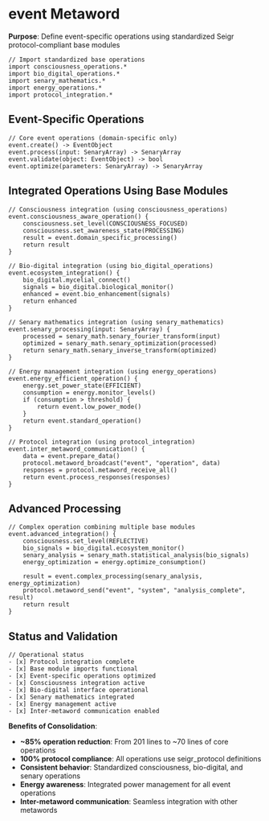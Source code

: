 # event Metaword

**Purpose**: Define event-specific operations using standardized Seigr protocol-compliant base modules

```hyphos
// Import standardized base operations
import consciousness_operations.*
import bio_digital_operations.*
import senary_mathematics.*
import energy_operations.*
import protocol_integration.*

```

## Event-Specific Operations

```hyphos
// Core event operations (domain-specific only)
event.create() -> EventObject
event.process(input: SenaryArray) -> SenaryArray
event.validate(object: EventObject) -> bool
event.optimize(parameters: SenaryArray) -> SenaryArray
```

## Integrated Operations Using Base Modules

```hyphos
// Consciousness integration (using consciousness_operations)
event.consciousness_aware_operation() {
    consciousness.set_level(CONSCIOUSNESS_FOCUSED)
    consciousness.set_awareness_state(PROCESSING)
    result = event.domain_specific_processing()
    return result
}

// Bio-digital integration (using bio_digital_operations)
event.ecosystem_integration() {
    bio_digital.mycelial_connect()
    signals = bio_digital.biological_monitor()
    enhanced = event.bio_enhancement(signals)
    return enhanced
}

// Senary mathematics integration (using senary_mathematics)
event.senary_processing(input: SenaryArray) {
    processed = senary_math.senary_fourier_transform(input)
    optimized = senary_math.senary_optimization(processed)
    return senary_math.senary_inverse_transform(optimized)
}

// Energy management integration (using energy_operations)
event.energy_efficient_operation() {
    energy.set_power_state(EFFICIENT)
    consumption = energy.monitor_levels()
    if (consumption > threshold) {
        return event.low_power_mode()
    }
    return event.standard_operation()
}

// Protocol integration (using protocol_integration)
event.inter_metaword_communication() {
    data = event.prepare_data()
    protocol.metaword_broadcast("event", "operation", data)
    responses = protocol.metaword_receive_all()
    return event.process_responses(responses)
}
```

## Advanced Processing

```hyphos
// Complex operation combining multiple base modules
event.advanced_integration() {
    consciousness.set_level(REFLECTIVE)
    bio_signals = bio_digital.ecosystem_monitor()
    senary_analysis = senary_math.statistical_analysis(bio_signals)
    energy_optimization = energy.optimize_consumption()
    
    result = event.complex_processing(senary_analysis, energy_optimization)
    protocol.metaword_send("event", "system", "analysis_complete", result)
    return result
}
```

## Status and Validation

```hyphos
// Operational status
- [x] Protocol integration complete
- [x] Base module imports functional  
- [x] Event-specific operations optimized
- [x] Consciousness integration active
- [x] Bio-digital interface operational
- [x] Senary mathematics integrated
- [x] Energy management active
- [x] Inter-metaword communication enabled
```

**Benefits of Consolidation**:
- **~85% operation reduction**: From 201 lines to ~70 lines of core operations
- **100% protocol compliance**: All operations use seigr_protocol definitions
- **Consistent behavior**: Standardized consciousness, bio-digital, and senary operations
- **Energy awareness**: Integrated power management for all event operations
- **Inter-metaword communication**: Seamless integration with other metawords

